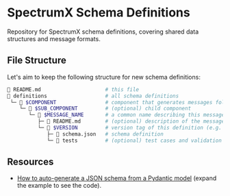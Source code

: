 # SpectrumX Schema Definitions

Repository for SpectrumX schema definitions, covering shared data structures and message formats.

## File Structure

Let's aim to keep the following structure for new schema definitions:

```bash
 README.md                     # this file
 definitions                   # all schema definitions
 └─  $COMPONENT                # component that generates messages following this schema
    └─  $SUB_COMPONENT         # (optional) child component
       └─  $MESSAGE_NAME       # a common name describing this message
          ├─  README.md        # (optional) description of the message, required fields, changelogs
          └─  $VERSION         # version tag of this definition (e.g. v0, v0-alpha, v1, v2-rc1, etc.)
             ├─  schema.json   # schema definition
             └─  tests         # (optional) test cases and validation code examples
```

## Resources

+ [How to auto-generate a JSON schema from a Pydantic model](https://docs.pydantic.dev/2.9/why/#json-schema) (expand the example to see the code).
